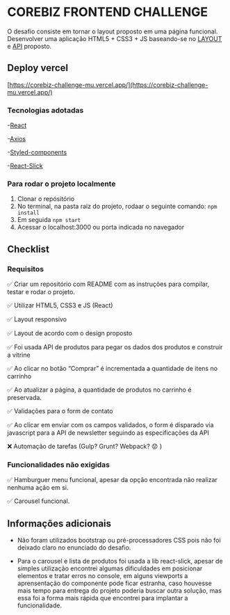 # COREBIZ FRONTEND CHALLENGE
O desafio consiste em tornar o layout proposto em uma página funcional.
Desenvolver uma aplicação HTML5 + CSS3 + JS baseando-se no [LAYOUT](https://www.figma.com/file/awhTJyKgrjEOqPHUrrFBv0/Corebiz---Frontend-Challenge) e [API](https://documenter.getpostman.com/view/1811817/Szzj8yAq?version=latest) proposto.

## Deploy vercel
[https://corebiz-challenge-mu.vercel.app/](https://corebiz-challenge-mu.vercel.app/)

### Tecnologias adotadas
-[React](https://reactjs.org/)

-[Axios](https://www.npmjs.com/package/axios)

-[Styled-components](https://styled-components.com/)

-[React-Slick](https://react-slick.neostack.com/)

### Para rodar o projeto localmente
1. Clonar o repósitório
2. No terminal, na pasta raiz do projeto, rodaar o seguinte comando: `npm install`
3. Em seguida `npm start`
4. Acessar o localhost:3000 ou porta indicada no navegador

## Checklist
### Requisitos
✅ Criar um repositório com README com as instruções para compilar, testar e rodar o projeto.

✅ Utilizar HTML5, CSS3 e JS (React)

✅ Layout responsivo

✅ Layout de acordo com o design proposto

✅ Foi usada API de produtos para pegar os dados dos produtos e construir a vitrine

✅ Ao clicar no botão “Comprar” é incrementada a quantidade de itens no carrinho

✅ Ao atualizar a página, a quantidade de produtos no carrinho é preservada.

✅ Validações para o form de contato

✅ Ao clicar em enviar com os campos validados, o form é disparado via javascript para a API de newsletter seguindo as especificações da API

❌ Automação de tarefas (Gulp? Grunt? Webpack? 😟 )

### Funcionalidades não exigidas

✅ Hamburguer menu funcional, apesar da opção encontrada não realizar nenhuma ação em si.

✅ Carousel funcional.


## Informações adicionais
- Não foram utilizados bootstrap ou pré-processadores CSS pois não foi deixado claro no enunciado do desafio.

- Para o carousel e lista de produtos foi usada a lib react-slick, apesar de simples utilização encontrei algumas dificuldades em posicionar elementos e tratar erros no console, em alguns viewports a aprensentação do componente pode ficar estranha, caso houvesse mais tempo para entrega do projeto poderia buscar outra solução, mas essa foi a forma mais rápida que encontrei para implantar a funcionalidade.
